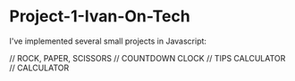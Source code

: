 # Project-1-Ivan-On-Tech

I've implemented several small projects in Javascript:

// ROCK, PAPER, SCISSORS
// COUNTDOWN CLOCK
// TIPS CALCULATOR
// CALCULATOR
